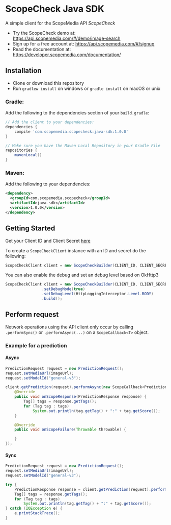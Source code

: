 ScopeCheck Java SDK
======================

A simple client for the ScopeMedia API _ScopeCheck_

* Try the ScopeCheck demo at: https://api.scopemedia.com/#/demo/image-search
* Sign up for a free account at: https://api.scopemedia.com/#/signup
* Read the documentation at: https://developer.scopemedia.com/documentation/

Installation
------------
* Clone or download this repository
* Run `gradlew install` on windows or `gradle install` on macOS or unix

### Gradle:

Add the following to the dependencies section of your `build.gradle`:

```groovy
// Add the client to your dependencies:
dependencies {
    compile 'com.scopemedia.scopecheck:java-sdk:1.0.0'
}

// Make sure you have the Maven Local Repository in your Gradle File
repositories {
    mavenLocal()
}
```

### Maven:

Add the following to your dependencies:

```xml
<dependency>
  <groupId>com.scopemedia.scopecheck</groupId>
  <artifactId>java-sdk</artifactId>
  <version>1.0.0</version>
</dependency>
```

Getting Started
---------------
Get your Client ID and Client Secret [here](https://api.scopemedia.com/#/dashboard/products/ScopeCheck/)

To create a `ScopeCheckClient` instance with an ID and secret do the following:

```java
ScopeCheckClient client = new ScopeCheckBuilder(CLIENT_ID, CLIENT_SECRET).build();
```

You can also enable the debug and set an debug level based on OkHttp3

```java
ScopeCheckClient client = new ScopeCheckBuilder(CLIENT_ID, CLIENT_SECRET)
                .setDebugMode(true)
                .setDebugLevel(HttpLoggingInterceptor.Level.BODY)
                .build();
```

Perform request
-------------------
Network operations using the API client only occur by calling `.performSync()` or `.performAsync(...)` on a
`ScopeCallback<T>` object.

### Example for a prediction
#### Async
```java
PredictionRequest request = new PredictionRequest();
request.setMediaUrl(imageUrl);
request.setModelId("general-v3");

client.getPrediction(request).performAsync(new ScopeCallback<PredictionResponse>() {
    @Override
    public void onScopeResponse(PredictionResponse response) {
        Tag[] tags = response.getTags();
        for (Tag tag : tags)
            System.out.println(tag.getTag() + ":" + tag.getScore());
    }

    @Override
    public void onScopeFailure(Throwable throwable) {

    }
});
```

#### Sync
```java
PredictionRequest request = new PredictionRequest();
request.setMediaUrl(imageUrl);
request.setModelId("general-v3");

try {
    PredictionResponse response = client.getPrediction(request).performSync();
    Tag[] tags = response.getTags();
    for (Tag tag : tags)
        System.out.println(tag.getTag() + ":" + tag.getScore());
} catch (IOException e) {
    e.printStackTrace();
}
```